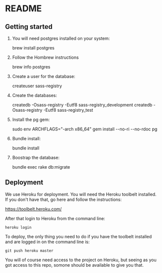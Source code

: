 # README

## Getting started

1. You will need postgres installed on your system:

    brew install postgres

2. Follow the Hombrew instructions

    brew info postgres

3. Create a user for the database:

    createuser sass-registry

4. Create the databases:

    createdb -Osass-registry -Eutf8 sass-registry_development
    createdb -Osass-registry -Eutf8 sass-registry_test

5. Install the pg gem:

    sudo env ARCHFLAGS="-arch x86_64" gem install --no-ri --no-rdoc pg

5. Bundle install:

    bundle install

6. Boostrap the database:

    bundle exec rake db:migrate

## Deployment

We use Heroku for deployment. You will need the Heroku toolbelt installed.
If you don't have that, go here and follow the instructions:

  https://toolbelt.heroku.com/

After that login to Heroku from the command line:

    heroku login

To deploy, the only thing you need to do if you have the toolbelt installed
and are logged in on the command line is:

    git push heroku master

You will of course need access to the project on Heroku, but seeing as you
got access to this repo, somone should be available to give you that.
